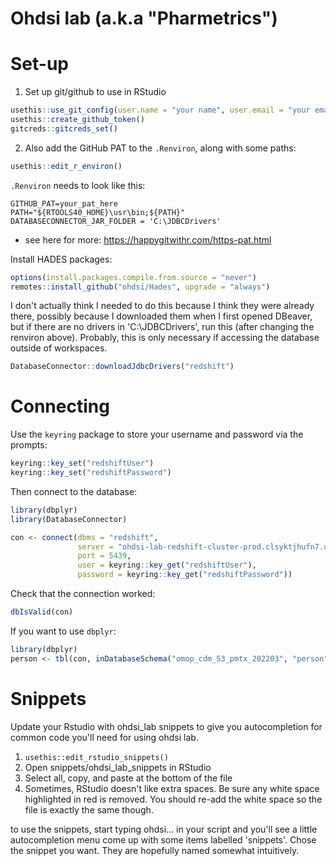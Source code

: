 # Ohdsi lab (a.k.a "Pharmetrics")

# Set-up

1. Set up git/github to use in RStudio

```r
usethis::use_git_config(user.name = "your name", user.email = "your email")
usethis::create_github_token()
gitcreds::gitcreds_set()
```
2. Also add the GitHub PAT to the `.Renviron`, along with some paths:

```r
usethis::edit_r_environ()
```
`.Renviron` needs to look like this:
```
GITHUB_PAT=your_pat_here
PATH="${RTOOLS40_HOME}\usr\bin;${PATH}"
DATABASECONNECTOR_JAR_FOLDER = 'C:\JDBCDrivers'
```

- see here for more: https://happygitwithr.com/https-pat.html

Install HADES packages:

```r
options(install.packages.compile.from.source = "never")
remotes::install_github("ohdsi/Hades", upgrade = "always")
```
I don't actually think I needed to do this because I think they were already there, possibly because I downloaded them when I first opened DBeaver, but if there are no drivers in 'C:\JDBCDrivers', run this (after changing the renviron above). Probably, this is only necessary if accessing the database outside of workspaces. 

```r
DatabaseConnector::downloadJdbcDrivers("redshift")
```

# Connecting

Use the `keyring` package to store your username and password via the prompts:

```r
keyring::key_set("redshiftUser")
keyring::key_set("redshiftPassword")
```

Then connect to the database:

```r
library(dbplyr)
library(DatabaseConnector)

con <- connect(dbms = "redshift",
               server = "ohdsi-lab-redshift-cluster-prod.clsyktjhufn7.us-east-1.redshift.amazonaws.com/ohdsi_lab",
               port = 5439,
               user = keyring::key_get("redshiftUser"),
               password = keyring::key_get("redshiftPassword"))
```

Check that the connection worked:

```r
dbIsValid(con)
```

If you want to use `dbplyr`:

```r
library(dbplyr)
person <- tbl(con, inDatabaseSchema("omop_cdm_53_pmtx_202203", "person"))
```

# Snippets

Update your Rstudio with ohdsi_lab snippets to give you autocompletion for common code you'll
need for using ohdsi lab. 

1. `usethis::edit_rstudio_snippets()` 
2. Open snippets/ohdsi_lab_snippets in RStudio
3. Select all, copy, and paste at the bottom of the file
4. Sometimes, RStudio doesn't like extra spaces. Be sure any white space highlighted
in red is removed. You should re-add the white space so the file is exactly the same though. 

to use the snippets, start typing ohdsi... in your script and you'll see a little autocompletion menu
come up with some items labelled 'snippets'. Chose the snippet you want. They are hopefully named somewhat
intuitively. 
